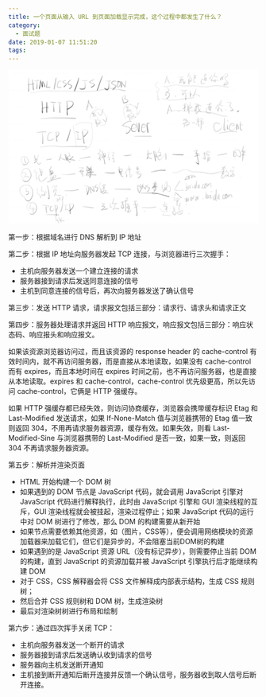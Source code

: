 ```yaml
---
title: 一个页面从输入 URL 到页面加载显示完成，这个过程中都发生了什么？
category:
  - 面试题
date: 2019-01-07 11:51:20
tags:
---
```


![](/images/url-view/tcp.png)

第一步：根据域名进行 DNS 解析到 IP 地址

第二步：根据 IP 地址向服务器发起 TCP 连接，与浏览器进行三次握手：

- 主机向服务器发送一个建立连接的请求
- 服务器接到请求后发送同意连接的信号
- 主机到同意连接的信号后，再次向服务器发送了确认信号

第三步：发送 HTTP 请求，请求报文包括三部分：请求行、请求头和请求正文

第四步：服务器处理请求并返回 HTTP 响应报文，响应报文包括三部分：响应状态码、响应报头和响应报文。

如果该资源浏览器访问过，而且该资源的 response header 的 cache-control 有效时间内，就不再访问服务器，而是直接从本地读取，如果没有 cache-control 而有 expires，而且本地时间在 expires 时间之前，也不再访问服务器，也是直接从本地读取。expires 和 cache-control，cache-control 优先级更高，所以先访问 cache-control，它俩是 HTTP 强缓存。

如果 HTTP 强缓存都已经失效，则访问协商缓存，浏览器会携带缓存标识 Etag 和 Last-Modified 发送请求，如果 If-None-Match 值与浏览器携带的 Etag 值一致则返回 304，不用再请求服务器资源，缓存有效。如果失效，则看 Last-Modified-Sine 与浏览器携带的 Last-Modified 是否一致，如果一致，则返回 304 不再请求服务器资源。

第五步：解析并渲染页面

- HTML 开始构建一个 DOM 树
- 如果遇到的 DOM 节点是 JavaScript 代码，就会调用 JavaScript 引擎对 JavaScript 代码进行解释执行，此时由 JavaScript 引擎和 GUI 渲染线程的互斥，GUI 渲染线程就会被挂起，渲染过程停止；如果 JavaScript 代码的运行中对 DOM 树进行了修改，那么 DOM 的构建需要从新开始
- 如果节点需要依赖其他资源，如（图片，CSS等），便会调用网络模块的资源加载器来加载它们，但它们是异步的，不会阻塞当前DOM树的构建
- 如果遇到的是 JavaScript 资源 URL（没有标记异步），则需要停止当前 DOM 的构建，直到 JavaScript 的资源加载并被 JavaScript 引擎执行后才能继续构建 DOM
- 对于 CSS，CSS 解释器会将 CSS 文件解释成内部表示结构，生成 CSS 规则树；
- 然后合并 CSS 规则树和 DOM 树，生成渲染树
- 最后对渲染树树进行布局和绘制

第六步：通过四次挥手关闭 TCP：

- 主机向服务器发送一个断开的请求
- 服务器接到请求后发送确认收到请求的信号
- 服务器向主机发送断开通知
- 主机接到断开通知后断开连接并反馈一个确认信号，服务器收到取人信号后断开连接。